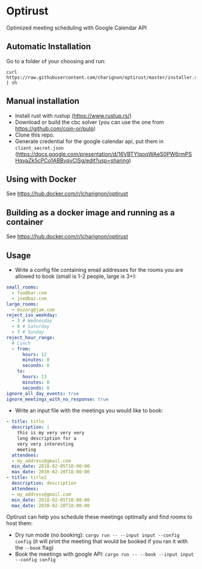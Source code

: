 # Optirust

Optimized meeting scheduling with Google Calendar API

## Automatic Installation

Go to a folder of your choosing and run:
```
curl https://raw.githubusercontent.com/charignon/optirust/master/installer.sh | sh
```

## Manual installation
- Install rust with rustup (https://www.rustup.rs/)
- Download or build the cbc solver (you can use the one from https://github.com/coin-or/pulp)
- Clone this repo.
- Generate credential for the google calendar api, put them in `client_secret.json` (https://docs.google.com/presentation/d/16VBTYIqoqWAeS0PW6rmPSHqyaZk5cPCo1ABByqvClSg/edit?usp=sharing)

## Using with Docker

See https://hub.docker.com/r/lcharignon/optirust

## Building as a docker image and running as a container

See https://hub.docker.com/r/lcharignon/optirust

## Usage
- Write a config file containing email addresses for the rooms you are allowed to book (small is 1-2 people, large is 3+):
```yaml
small_rooms:
  - foo@bar.com
  - joe@baz.com
large_rooms:
  - bozorg@jam.com
reject_iso_weekday:
  - 3 # Wednesday
  - 6 # Saturday
  - 7 # Sunday
reject_hour_range:
  # Lunch
  - from: 
      hours: 12
      minutes: 0
      seconds: 0
    to: 
      hours: 13
      minutes: 0
      seconds: 0
ignore_all_day_events: true
ignore_meetings_with_no_response: true
```

- Write an input file with the meetings you would like to book:
```yaml
- title: title
  description: |
    this is my very very very
    long description for a
    very very interesting
    meeting
  attendees:
  - my_address@gmail.com
  min_date: 2018-02-05T10:00:00
  max_date: 2030-02-20T18:00:00
- title: title2
  description: description
  attendees:
  - my_address@gmail.com
  min_date: 2018-02-05T10:00:00
  max_date: 2030-02-20T18:00:00
```

Optirust can help you schedule these meetings optimally and find rooms to host them:
- Dry run mode (no booking): `cargo run -- --input input --config config` (it will print the meeting that would be booked if you ran it with the `--book` flag)
- Book the meetings with google API: `cargo run -- --book --input input --config config`
